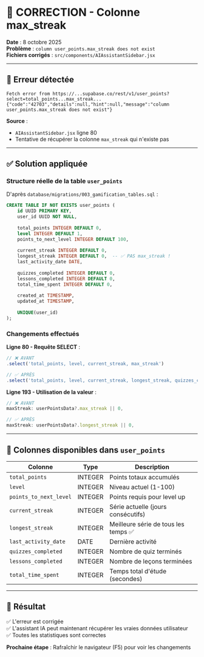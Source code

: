 # 🔧 CORRECTION - Colonne max_streak

**Date** : 8 octobre 2025  
**Problème** : `column user_points.max_streak does not exist`  
**Fichiers corrigés** : `src/components/AIAssistantSidebar.jsx`

---

## 🐛 Erreur détectée

```
Fetch error from https://...supabase.co/rest/v1/user_points?select=total_points...max_streak...
{"code":"42703","details":null,"hint":null,"message":"column user_points.max_streak does not exist"}
```

**Source** :
- `AIAssistantSidebar.jsx` ligne 80
- Tentative de récupérer la colonne `max_streak` qui n'existe pas

---

## ✅ Solution appliquée

### Structure réelle de la table `user_points`

D'après `database/migrations/003_gamification_tables.sql` :

```sql
CREATE TABLE IF NOT EXISTS user_points (
    id UUID PRIMARY KEY,
    user_id UUID NOT NULL,
    
    total_points INTEGER DEFAULT 0,
    level INTEGER DEFAULT 1,
    points_to_next_level INTEGER DEFAULT 100,
    
    current_streak INTEGER DEFAULT 0,
    longest_streak INTEGER DEFAULT 0,  -- ✅ PAS max_streak !
    last_activity_date DATE,
    
    quizzes_completed INTEGER DEFAULT 0,
    lessons_completed INTEGER DEFAULT 0,
    total_time_spent INTEGER DEFAULT 0,
    
    created_at TIMESTAMP,
    updated_at TIMESTAMP,
    
    UNIQUE(user_id)
);
```

### Changements effectués

**Ligne 80 - Requête SELECT** :
```javascript
// ❌ AVANT
.select('total_points, level, current_streak, max_streak')

// ✅ APRÈS
.select('total_points, level, current_streak, longest_streak, quizzes_completed, lessons_completed, total_time_spent')
```

**Ligne 193 - Utilisation de la valeur** :
```javascript
// ❌ AVANT
maxStreak: userPointsData?.max_streak || 0,

// ✅ APRÈS
maxStreak: userPointsData?.longest_streak || 0,
```

---

## 📝 Colonnes disponibles dans `user_points`

| Colonne | Type | Description |
|---------|------|-------------|
| `total_points` | INTEGER | Points totaux accumulés |
| `level` | INTEGER | Niveau actuel (1-100) |
| `points_to_next_level` | INTEGER | Points requis pour level up |
| `current_streak` | INTEGER | Série actuelle (jours consécutifs) |
| `longest_streak` | INTEGER | Meilleure série de tous les temps ✅ |
| `last_activity_date` | DATE | Dernière activité |
| `quizzes_completed` | INTEGER | Nombre de quiz terminés |
| `lessons_completed` | INTEGER | Nombre de leçons terminées |
| `total_time_spent` | INTEGER | Temps total d'étude (secondes) |

---

## 🎯 Résultat

✅ L'erreur est corrigée  
✅ L'assistant IA peut maintenant récupérer les vraies données utilisateur  
✅ Toutes les statistiques sont correctes  

**Prochaine étape** : Rafraîchir le navigateur (F5) pour voir les changements
